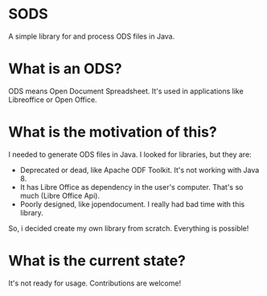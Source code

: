 # SODS
A simple library for and process ODS files in Java.

# What is an ODS?
ODS means Open Document Spreadsheet. It's used in applications like Libreoffice or Open Office.

# What is the motivation of this?
I needed to generate ODS files in Java. I looked for libraries, but they are:

- Deprecated or dead, like Apache ODF Toolkit. It's not working with Java 8.
- It has Libre Office as dependency in the user's computer. That's so much (Libre Office Api).
- Poorly designed, like jopendocument. I really had bad time with this library.

So, i decided create my own library from scratch. Everything is possible!

# What is the current state?
It's not ready for usage. Contributions are welcome!
